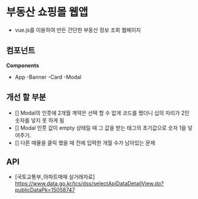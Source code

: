 # 부동산 쇼핑몰 웹앱

- vue.js를 이용하여 만든 간단한 부동산 정보 조회 웹페이지

## 컴포넌트

**Components**

- App
  -Banner
  -Card
  -Modal

## 개선 할 부분

- [] Modal의 인풋에 2개월 계약은 선택 할 수 없게 코드를 짰더니 십의 자리가 2인 숫자를 넣지 못 하게 됨
- [] Modal 인풋 값이 empty 상태일 때 그 값을 받는 태그의 초기값으로 숫자 1을 넣어주기.
- [] 다른 매물을 클릭 했을 때 전에 입력한 개월 수가 남아있는 문제

## API

- [국토교통부_아파트매매 실거래자료] https://www.data.go.kr/tcs/dss/selectApiDataDetailView.do?publicDataPk=15058747
